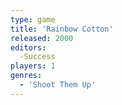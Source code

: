 ```yaml
---
type: game
title: 'Rainbow Cotton'
released: 2000
editors: 
  -Success
players: 1
genres:
  - 'Shoot Them Up'
---
```


